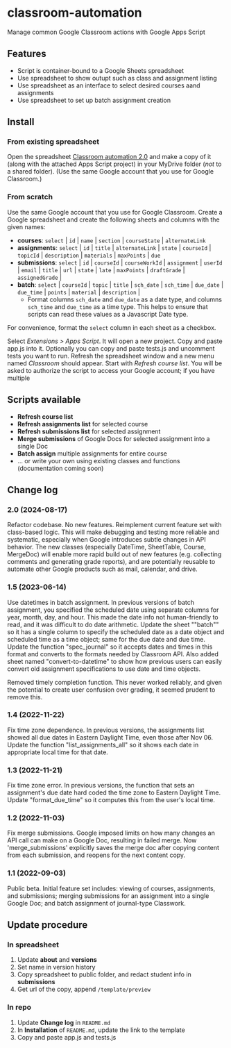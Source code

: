 # classroom-automation
Manage common Google Classroom actions with Google Apps Script

## Features

- Script is container-bound to a Google Sheets spreadsheet
- Use spreadsheet to show outupt such as class and assignment listing
- Use spreadsheet as an interface to select desired courses aand assignments
- Use spreadsheet to set up batch assignment creation

## Install

### From existing spreadsheet

Open the spreadsheet [Classroom automation 2.0](https://docs.google.com/spreadsheets/d/1BdS3FRFQoaiZOdvSqowEK6FDRJNdk53JlJeWEFca2LU/template/preview) and make a copy of it (along with the attached Apps Script project) in your MyDrive folder (*not* to a shared folder). (Use the same Google account that you use for Google Classroom.)

### From scratch

Use the same Google account that you use for Google Classroom. Create a Google spreadsheet and create the following sheets and columns with the given names:
  - **courses**: `select` | `id` | `name` | `section` | `courseState` | `alternateLink`
  - **assignments**: `select` | `id` | `title` | `alternateLink` | `state` | `courseId` | `topicId` | `description` | `materials` | `maxPoints` | `due`
  - **submissions**: `select` | `id` | `courseId` | `courseWorkId` | `assignment` | `userId` | `email` | `title` | `url` | `state` | `late` | `maxPoints` | `draftGrade` | `assignedGrade` |
  - **batch**: `select` | `courseId` | `topic` | `title` | `sch_date` | `sch_time` | `due_date` | `due_time` | `points` | `material` | `description` |
      - Format columns `sch_date` and `due_date` as a date type, and columns `sch_time` and `due_time` as a time type. This helps to ensure that scripts can read these values as a Javascript Date type.

For convenience, format the `select` column in each sheet as a checkbox. 

Select *Extensions > Apps Script*. It will open a new project. Copy and paste app.js into it. Optionally you can copy and paste tests.js and uncomment tests you want to run. Refresh the spreadsheet window and a new menu named *Classroom* should appear. Start with *Refresh course list*. You will be asked to authorize the script to access your Google account; if you have multiple

## Scripts available

- **Refresh course list**
- **Refresh assignments list** for selected course
- **Refresh submissions list** for selected assignment
- **Merge submissions** of Google Docs for selected assignment into a single Doc
- **Batch assign** multiple assignments for entire course
- ... or write your own using existing classes and functions (documentation coming soon)

## Change log

### 2.0 (2024-08-17)

Refactor codebase. No new features. Reimplement current feature set with class-based logic. This will make debugging and testing more reliable and systematic, especially when Google introduces subtle changes in API behavior. The new classes (especially DateTime, SheetTable, Course, MergeDoc) will enable more rapid build out of new features (e.g. collecting comments and generating grade reports), and are potentially reusable to automate other Google products such as mail, calendar, and drive.

### 1.5 (2023-06-14)

Use datetimes in batch assignment. In previous versions of batch assignment, you specified the scheduled date using separate columns for year, month, day, and hour. This made the date info not human-friendly to read, and it was difficult to do date arithmetic. Update the sheet ""batch"" so it has a single column to specify the scheduled date as a date object and scheduled time as a time object; same for the due date and due time. Update the function "spec_journal" so it accepts dates and times in this format and converts to the formats needed by Classroom API. Also added sheet named "convert-to-datetime" to show how previous users can easily convert old assignment specifications to use date and time objects.

Removed timely completion function. This never worked reliably, and given the potential to create user confusion over grading, it seemed prudent to remove this.

### 1.4 (2022-11-22)

Fix time zone dependence. In previous versions, the assignments list showed all due dates in Eastern Daylight Time, even those after Nov 06. Update the function "list_assignments_all" so it shows each date in appropriate local time for that date.

### 1.3 (2022-11-21)

Fix time zone error. In previous versions, the function that sets an assignment's due date hard coded the time zone to Eastern Daylight Time. Update "format_due_time" so it computes this from the user's local time.

### 1.2 (2022-11-03)

Fix merge submissions. Google imposed limits on how many changes an API call can make on a Google Doc, resulting in failed merge. Now 'merge_submissions' explicitly saves the merge doc after copying content from each submission, and reopens for the next content copy.

### 1.1 (2022-09-03)

Public beta. Initial feature set includes: viewing of courses, assignments, and submissions; merging submissions for an assignment into a single Google Doc; and batch assignment of journal-type Classwork.


## Update procedure

### In spreadsheet

1. Update **about** and **versions**
2. Set name in version history
3. Copy spreadsheet to public folder, and redact student info in **submissions**
4. Get url of the copy, append `/template/preview`

### In repo

1. Update **Change log** in `README.md`
2. In **Installation** of `README.md`, update the link to the template
3. Copy and paste app.js and tests.js
